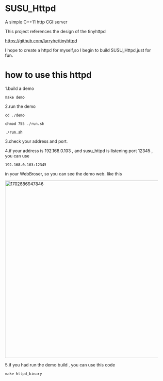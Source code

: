 # SUSU_Httpd
A simple C++11 http CGI server

This project references the design of the tinyhttpd

https://github.com/larryhe/tinyhttpd

I hope to create a httpd for myself,so I begin to build SUSU_Httpd,just for fun.

# how to use this httpd

1.build a demo

	make demo
	
2.run the demo

	cd ./demo
	
	chmod 755 ./run.sh
	
	./run.sh
	
3.check your address and port.

	
4.if your address is 192.168.0.103 , and susu_httpd is listening port 12345 , you can use 
 	
  	192.168.0.103:12345
   
   in your WebBroser, so you can see the demo web. like this
     
<img width="584" alt="1702686947846" src="https://github.com/ZhengXuan-Xie/SUSU_Httpd/assets/121448413/8f221472-3eac-4618-8b69-fe78fcc41b25">

	

5.if you had run the demo build , you can use this code

	make httpd_binary
